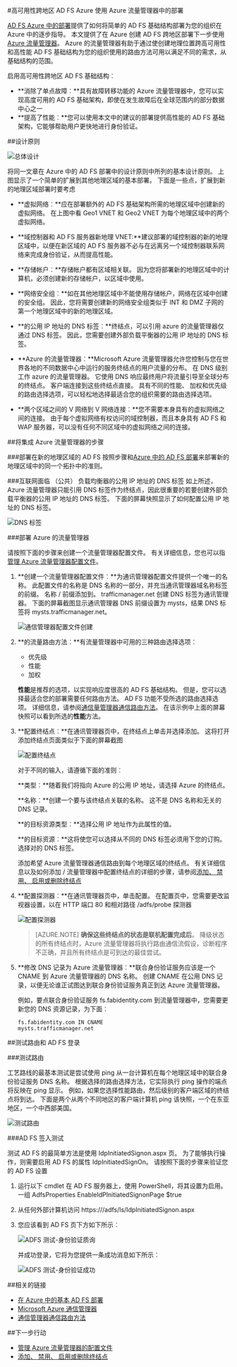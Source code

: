 <properties
    pageTitle="在 Azure 使用 Azure 流量管理器中的高可用性跨地区 AD FS 部署 |Microsoft Azure"
    description="在本文中，您将学习如何对高可用性部署在 Azure 中的 AD FS。"
    keywords="Ad fs 使用 Azure 的流量管理器中，adfs Azure 流量管理器中，地理位置、 多数据中心、 地理数据中心、 多个地理位置的数据中心，部署在 azure 中的 AD FS、 部署 azure adfs，azure adfs，azure ad fs、 部署 adfs、 部署 ad fs 在 azure，adfs 部署 adfs azure 中的，部署 AD FS 在 azure，adfs azure，AD FS，Azure，AD FS 在 Azure，iaas 简介ADFS，移到 azure 的 adf"
    services="active-directory"
    documentationCenter=""
    authors="anandyadavmsft"
    manager="femila"
    editor=""/>

<tags
    ms.service="active-directory"
    ms.workload="identity"
    ms.tgt_pltfrm="na"
    ms.devlang="na"
    ms.topic="get-started-article"
    ms.date="09/01/2016"
    ms.author="anandy;billmath"/>
    
#<a name="high-availability-cross-geographic-ad-fs-deployment-in-azure-with-azure-traffic-manager"></a>高可用性跨地区 AD FS Azure 使用 Azure 流量管理器中的部署

[AD FS Azure 中的部署](active-directory-aadconnect-azure-adfs.md)提供了如何将简单的 AD FS 基础结构部署为您的组织在 Azure 中的逐步指导。 本文提供了在 Azure 创建 AD FS 跨地区部署下一步使用[Azure 流量管理器](../traffic-manager/traffic-manager-overview.md)。 Azure 的流量管理器有助于通过使创建地理位置跨高可用性和高性能 AD FS 基础结构为您的组织使用的路由方法可用以满足不同的需求，从基础结构的范围。

启用高可用性跨地区 AD FS 基础结构︰

* **消除了单点故障︰**具有故障转移功能的 Azure 流量管理器中，您可以实现高度可用的 AD FS 基础架构，即使在发生故障后在全球范围内的部分数据中心之一
* **提高了性能︰**您可以使用本文中的建议的部署提供高性能的 AD FS 基础架构，它能够帮助用户更快地进行身份验证。 

##<a name="design-principles"></a>设计原则

![总体设计](./media/active-directory-adfs-in-azure-with-azure-traffic-manager/blockdiagram.png)

将同一文章在 Azure 中的 AD FS 部署中的设计原则中所列的基本设计原则。 上图显示了一个简单的扩展到其他地理区域的基本部署。 下面是一些点，扩展到新的地理区域部署时要考虑

* **虚拟网络︰**应在部署额外的 AD FS 基础架构所需的地理区域中创建新的虚拟网络。 在上图中看 Geo1 VNET 和 Geo2 VNET 为每个地理区域中的两个虚拟网络。

* **域控制器和 AD FS 服务器新地理 VNET:**建议部署的域控制器的新的地理区域中，以便在新区域的 AD FS 服务器不必与在远离另一个域控制器联系网络来完成身份验证，从而提高性能。

* **存储帐户︰**存储帐户都有区域相关联。 因为您将部署新的地理区域中的计算机，必须创建新的存储帐户，以区域中使用。  

* **网络安全组︰**如在其他地理区域中不能使用存储帐户，网络在区域中创建的安全组。 因此，您将需要创建新的网络安全组类似于 INT 和 DMZ 子网的第一个地理区域中的新的地理区域。

* **的公用 IP 地址的 DNS 标签︰**终结点，可以引用 azure 的流量管理器仅通过 DNS 标签。 因此，您需要创建外部负载平衡器的公用 IP 地址的 DNS 标签。

* **Azure 的流量管理器︰**Microsoft Azure 流量管理器允许您控制与您在世界各地的不同数据中心中运行的服务终结点的用户流量的分布。 在 DNS 级别工作 azure 的流量管理器。 它使用 DNS 响应最终用户将流量引导至全球分布的终结点。 客户端连接到这些终结点直接。 具有不同的性能、 加权和优先级的路由选择选项，可以轻松地选择最适合您的组织需要的路由选择选项。 

* **两个区域之间的 V 网络到 V 网络连接︰**您不需要本身具有的虚拟网络之间的连接。 由于每个虚拟网络有权访问的域控制器，而且本身具有 AD FS 和 WAP 服务器，可以没有任何不同区域中的虚拟网络之间的连接。 

##<a name="steps-to-integrate-azure-traffic-manager"></a>将集成 Azure 流量管理器的步骤

###<a name="deploy-ad-fs-in-the-new-geographical-region"></a>部署在新的地理区域的 AD FS
按照步骤和[Azure 中的 AD FS 部署](active-directory-aadconnect-azure-adfs.md)来部署新的地理区域中的同一个拓扑中的准则。

###<a name="dns-labels-for-public-ip-addresses-of-the-internet-facing-public-load-balancers"></a>互联网面临 （公共） 负载均衡器的公用 IP 地址的 DNS 标签
如上所述，Azure 流量管理器只能引用 DNS 标签作为终结点，因此很重要的若要创建外部负载平衡器的公用 IP 地址的 DNS 标签。 下面的屏幕快照显示了如何配置公用 IP 地址的 DNS 标签。 

![DNS 标签](./media/active-directory-adfs-in-azure-with-azure-traffic-manager/eastfabstsdnslabel.png)

###<a name="deploying-azure-traffic-manager"></a>部署 Azure 的流量管理器

请按照下面的步骤来创建一个流量管理器配置文件。 有关详细信息，您也可以指[管理 Azure 流量管理器配置文件](../traffic-manager/traffic-manager-manage-profiles.md)。

1. **创建一个流量管理器配置文件︰**为通讯管理器配置文件提供一个唯一的名称。 此配置文件的名称是 DNS 名称的一部分，并充当通讯管理器域名称标签的前缀。 名称 / 前缀添加到。 trafficmanager.net 创建 DNS 标签为通讯管理器。 下面的屏幕截图显示通讯管理器 DNS 前缀设置为 mysts，结果 DNS 标签将 mysts.trafficmanager.net。 

    ![通信管理器配置文件创建](./media/active-directory-adfs-in-azure-with-azure-traffic-manager/trafficmanager01.png)
 
2. **的流量路由方法︰**有流量管理器中可用的三种路由选择选项︰

    * 优先级 
    * 性能
    * 加权
    
    **性能**是推荐的选项，以实现响应度很高的 AD FS 基础结构。 但是，您可以选择最适合您的部署需要任何路由方法。 AD FS 功能不受所选的路由选择选项。 详细信息，请参阅[通信量管理器通信路由方法](../traffic-manager/traffic-manager-routing-methods.md)。 在该示例中上面的屏幕快照可以看到所选的**性能**方法。
   
3.  **配置终结点︰**在通讯管理器页中，在终结点上单击并选择添加。 这将打开添加终结点页面类似于下面的屏幕截图
 
    ![配置终结点](./media/active-directory-adfs-in-azure-with-azure-traffic-manager/eastfsendpoint.png)
 
    对于不同的输入，请遵循下面的准则︰

    **类型︰**随着我们将指向 Azure 的公用 IP 地址，请选择 Azure 的终结点。

    **名称︰**创建一个要与该终结点关联的名称。 这不是 DNS 名称和无关的 DNS 记录。

    **的目标资源类型︰**选择公用 IP 地址作为此属性的值。 

    **的目标资源︰**这将使您可以选择从不同的 DNS 标签必须用下您的订购。 选择对的 DNS 标签。

    添加希望 Azure 流量管理器通信路由到每个地理区域的终结点。
    有关详细信息以及如何添加 / 流量管理器中配置终结点的详细的步骤，请参阅[添加、 禁用、 启用或删除终结点](../traffic-manager/traffic-manager-endpoints.md)
    
4. **配置探测器︰**在通讯管理器页中，单击配置。 在配置页中，您需要更改监视器设置，以在 HTTP 端口 80 和相对路径 /adfs/probe 探测器

    ![配置探测器](./media/active-directory-adfs-in-azure-with-azure-traffic-manager/mystsconfig.png) 

    >[AZURE.NOTE] **确保这些终结点的状态是联机配置完成后**。 降级状态的所有终结点时，Azure 流量管理器将执行路由通信流假设，诊断程序不正确，并且所有终结点是可到达的最佳尝试。

5. **修改 DNS 记录为 Azure 流量管理器︰**联合身份验证服务应该是一个 CNAME 到 Azure 流量管理器的 DNS 名称。 创建 CNAME 在公用 DNS 记录，以便无论谁正试图达到联合身份验证服务真正到达 Azure 流量管理器。

    例如，要点联合身份验证服务 fs.fabidentity.com 到流量管理器中，您需要更新您的 DNS 资源记录，为下面︰

    <code>fs.fabidentity.com IN CNAME mysts.trafficmanager.net</code>

##<a name="test-the-routing-and-ad-fs-sign-in"></a>测试路由和 AD FS 登录   

###<a name="routing-test"></a>测试路由

工艺路线的最基本测试是尝试使用 ping 从一台计算机在每个地理区域中的联合身份验证服务 DNS 名称。 根据选择的路由选择方法，它实际执行 ping 操作的端点将反映在 ping 显示。 例如，如果您选择性能路由，然后级别的客户端区域的终结点将到达。 下面是两个从两个不同地区的客户端计算机 ping 该快照，一个在东亚地区，一个中西部美国。 

![测试路由](./media/active-directory-adfs-in-azure-with-azure-traffic-manager/pingtest.png)

###<a name="ad-fs-sign-in-test"></a>AD FS 签入测试

测试 AD FS 的最简单方法是使用 IdpInitiatedSignon.aspx 页。 为了能够执行操作，则需要启用 AD FS 的属性 IdpInitiatedSignOn。 请按照下面的步骤来验证您的 AD FS 设置
 
1. 运行以下 cmdlet 在 AD FS 服务器上，使用 PowerShell，将其设置为启用。 一组 AdfsProperties EnableIdPInitiatedSignonPage $true
2. 从任何外部计算机访问 https://<yourfederationservicedns>/adfs/ls/IdpInitiatedSignon.aspx
3. 您应该看到 AD FS 页下方如下所示︰

    ![ADFS 测试-身份验证质询](./media/active-directory-adfs-in-azure-with-azure-traffic-manager/adfstest1.png)

    并成功登录，它将为您提供一条成功消息如下所示︰

    ![ADFS 测试-身份验证成功](./media/active-directory-adfs-in-azure-with-azure-traffic-manager/adfstest2.png)
 
##<a name="related-links"></a>相关的链接
* [在 Azure 中的基本 AD FS 部署](active-directory-aadconnect-azure-adfs.md)
* [Microsoft Azure 通信管理器](../traffic-manager/traffic-manager-overview.md)
* [通信管理器通信路由方法](../traffic-manager/traffic-manager-routing-methods.md)

##<a name="next-steps"></a>下一步行动
* [管理 Azure 流量管理器的配置文件](../traffic-manager/traffic-manager-manage-profiles.md)
* [添加、 禁用、 启用或删除终结点](../traffic-manager/traffic-manager-endpoints.md) 

